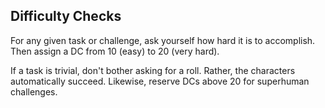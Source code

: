 ## Difficulty Checks

For any given task or challenge, ask yourself how hard it is to accomplish.
Then assign a DC from 10 (easy) to 20 (very hard).

If a task is trivial, don't bother asking for a roll.
Rather, the characters automatically succeed.
Likewise, reserve DCs above 20 for superhuman challenges.
